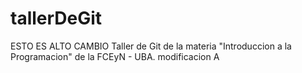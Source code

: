 # tallerDeGit
ESTO ES ALTO CAMBIO
Taller de Git de la materia "Introduccion a la Programacion" de la FCEyN - UBA.
modificacion A
